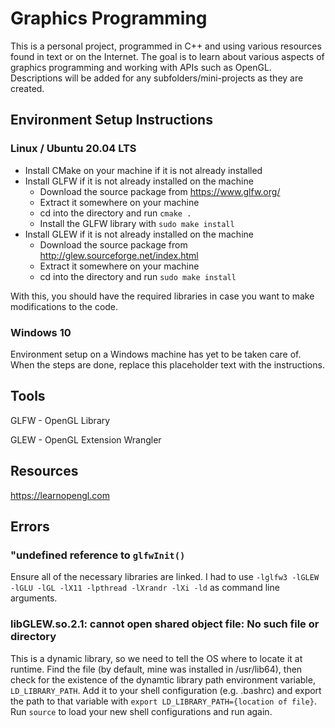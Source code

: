 # Graphics Programming

This is a personal project, programmed in C++ and using various resources found in text or on the Internet. The goal is to learn about various aspects of graphics programming and working with APIs such as OpenGL. Descriptions will be added for any subfolders/mini-projects as they are created.

## Environment Setup Instructions
### Linux / Ubuntu 20.04 LTS

- Install CMake on your machine if it is not already installed
- Install GLFW if it is not already installed on the machine
  - Download the source package from https://www.glfw.org/
  - Extract it somewhere on your machine
  - cd into the directory and run `cmake .`
  - Install the GLFW library with `sudo make install`
- Install GLEW if it is not already installed on the machine
  - Download the source package from http://glew.sourceforge.net/index.html
  - Extract it somewhere on your machine
  - cd into the directory and run `sudo make install`
  
With this, you should have the required libraries in case you want to make modifications to the code.

### Windows 10

Environment setup on a Windows machine has yet to be taken care of. When the steps are done, replace this placeholder text with the instructions.

## Tools

GLFW - OpenGL Library

GLEW - OpenGL Extension Wrangler

## Resources

https://learnopengl.com

## Errors
### "undefined reference to `glfwInit()`

Ensure all of the necessary libraries are linked. I had to use `-lglfw3 -lGLEW -lGLU -lGL -lX11 -lpthread -lXrandr -lXi -ld` as command line arguments.

### libGLEW.so.2.1: cannot open shared object file: No such file or directory

This is a dynamic library, so we need to tell the OS where to locate it at runtime. Find the file (by default, mine was installed in /usr/lib64), then check for the existence of the dynamtic library path environment variable, `LD_LIBRARY_PATH`. Add it to your shell configuration (e.g. .bashrc) and export the path to that variable with `export LD_LIBRARY_PATH={location of file}`. Run `source` to load your new shell configurations and run again.